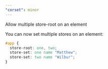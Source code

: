 ```yaml
---
"corset": minor
---
```


Allow multiple store-root on an element

You can now set multiple stores on an element:

```css
#app {
  store-root: one, two;
  store-set: one name "Matthew";
  store-set: two name "Wilbur";
}
```
